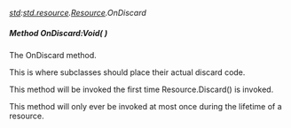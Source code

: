 _[std](../../modules/std/std-module.md):[std.resource](../../modules/std/std-resource.md).[Resource](../../modules/std/std-resource-resource.md).OnDiscard_
##### Method OnDiscard:Void(  )
The OnDiscard method.

This is where subclasses should place their actual discard code.

This method will be invoked the first time Resource.Discard() is invoked.

This method will only ever be invoked at most once during the lifetime of a resource.
